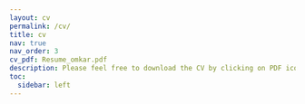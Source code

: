 ```yaml
---
layout: cv
permalink: /cv/
title: cv
nav: true
nav_order: 3
cv_pdf: Resume_omkar.pdf
description: Please feel free to download the CV by clicking on PDF icon
toc:
  sidebar: left
---
```

